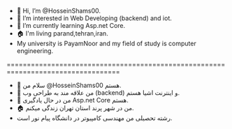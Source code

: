 - 👋 Hi, I’m @HosseinShams00.
- 👀 I’m interested in Web Developing (backend) and iot.
- 🌱 I’m currently learning Asp.net Core.
- 🏠 I'm living parand,tehran,iran.
- My university is PayamNoor and my field of study is computer engineering.

==================================================================================

- 👋 سلام من  @HosseinShams00 هستم.
- 👀 من علاقه مند به طراحی وب (backend) و اینترنت اشیا هستم.
- 🌱 من در حال یادگیری Asp.net Core هستم.
- 🏠 من در شهر پرند استان تهران زندگی میکنم.
- رشته تحصیلی من مهندسی کامپیوتر در دانشگاه پیام نور است.
